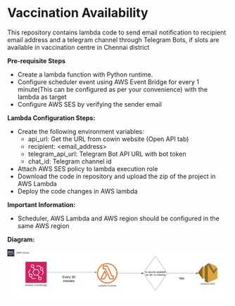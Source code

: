 # Vaccination Availability

This repository contains lambda code to send email notification to recipient email address and a telegram channel through Telegram Bots, if slots are available in vaccination centre in Chennai district

**Pre-requisite Steps**
- Create a lambda function with Python runtime.
- Configure scheduler event using AWS Event Bridge for every 1 minute(This can be configured as per your convenience) with the lambda as target
- Configure AWS SES by verifying the sender email

**Lambda Configuration Steps:**
- Create the following environment variables:
    - api_url: Get the URL from cowin website (Open API tab)
    - recipient: <email_address>
    - telegram_api_url: Telegram Bot API URL with bot token
    - chat_id: Telegram channel id
- Attach AWS SES policy to lambda execution role
- Download the code in repository and upload the zip of the project in AWS Lambda
- Deploy the code changes in AWS lambda

**Important Information:**
- Scheduler, AWS Lambda and AWS region should be configured in the same AWS region

**Diagram:**

<img src="./vaccination_availability_notification_arch.png" width="900"/>
